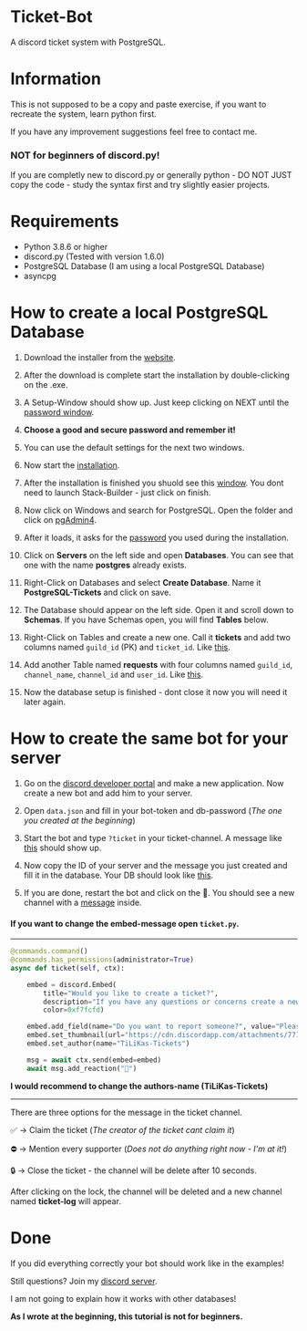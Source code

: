 # Ticket-Bot
A discord ticket system with PostgreSQL.

# Information
This is not supposed to be a copy and paste exercise, if you want to recreate the system, learn python first. 

If you have any improvement suggestions feel free to contact me.

### NOT for beginners of discord.py!

If you are completly new to discord.py or generally python - DO NOT JUST copy the code - study the syntax first and try slightly easier projects. 

# Requirements

- Python 3.8.6 or higher
- discord.py (Tested with version 1.6.0)
- PostgreSQL Database (I am using a local PostgreSQL Database)
- asyncpg

# How to create a local PostgreSQL Database

1. Download the installer from the [website](https://www.enterprisedb.com/downloads/postgres-postgresql-downloads).

2. After the download is complete start the installation by double-clicking on the .exe. 

3. A Setup-Window should show up. Just keep clicking on NEXT until the [password window](https://cdn.discordapp.com/attachments/771635939700768769/827816815886991380/unknown.png). 

4. **Choose a good and secure password and remember it!** 

5. You can use the default settings for the next two windows.

6. Now start the [installation](https://cdn.discordapp.com/attachments/771635939700768769/827819917829996554/unknown.png).

7. After the installation is finished you shuold see this [window](https://cdn.discordapp.com/attachments/771635939700768769/827813661182525460/unknown.png). You dont need to launch Stack-Builder - just click on finish. 

8. Now click on Windows and search for PostgreSQL. Open the folder and click on [pgAdmin4](https://cdn.discordapp.com/attachments/771635939700768769/827823887495856128/unknown.png).

9. After it loads, it asks for the [password](https://cdn.discordapp.com/attachments/771635939700768769/827824348562849802/unknown.png) you used during the installation.

10. Click on **Servers** on the left side and open **Databases**. You can see that one with the name **postgres** already exists. 

11. Right-Click on Databases and select **Create Database**. Name it **PostgreSQL-Tickets** and click on save.

12. The Database should appear on the left side. Open it and scroll down to **Schemas**. If you have Schemas open, you will find **Tables** below. 

13. Right-Click on Tables and create a new one. Call it **tickets** and add two columns named ``guild_id`` (PK) and ``ticket_id``. Like [this](https://cdn.discordapp.com/attachments/771635939700768769/827830274615935026/Unbenannt.png).

14. Add another Table named **requests** with four columns named ``guild_id``, ``channel_name``, ``channel_id`` and ``user_id``. Like [this](https://cdn.discordapp.com/attachments/771635939700768769/827829056945782784/unknown.png).

15. Now the database setup is finished -  dont close it now you will need it later again.

# How to create the same bot for your server
1. Go on the [discord developer portal](https://discord.com/developers/applications) and make a new application. Now create a new bot and add him to your server.

2. Open ``data.json`` and fill in your bot-token and db-password (*The one you created at the beginning*)

3. Start the bot and type ``?ticket`` in your ticket-channel. A message like [this](https://cdn.discordapp.com/attachments/771635939700768769/827460503185653790/unknown.png) should show up.

4. Now copy the ID of your server and the message you just created and fill it in the database. Your DB should look like [this](https://cdn.discordapp.com/attachments/771635939700768769/827460984628183060/unknown.png).

5. If you are done, restart the bot and click on the 📩. You should see a new channel with a [message](https://cdn.discordapp.com/attachments/771635939700768769/827462375803191326/unknown.png) inside.

#### If you want to change the embed-message open ``ticket.py``.
---------------------------------------------------------------------------------------------------------------------------------------------------------------------
```python
@commands.command()
@commands.has_permissions(administrator=True)
async def ticket(self, ctx):

    embed = discord.Embed(
        title="Would you like to create a ticket?", 
        description="If you have any questions or concerns create a new ticket by clicking on the emoji below this message.", 
        color=0xf7fcfd)

    embed.add_field(name="Do you want to report someone?", value="Please contact a supporter or moderator directly!", inline=True)
    embed.set_thumbnail(url="https://cdn.discordapp.com/attachments/771635939700768769/773121323341578250/external-content.duckduckgo.com.png")
    embed.set_author(name="TiLiKas-Tickets")

    msg = await ctx.send(embed=embed)
    await msg.add_reaction("📩")
```
**I would recommend to change the authors-name (TiLiKas-Tickets)**

---------------------------------------------------------------------------------------------------------------------------------------------------------------------

There are three options for the message in the ticket channel.

✅ -> Claim the ticket (*The creator of the ticket cant claim it*)

⛔ -> Mention every supporter (*Does not do anything right now - I'm at it!*)

🔒 -> Close the ticket - the channel will be delete after 10 seconds.

After clicking on the lock, the channel will be deleted and a new channel named **ticket-log** will appear.
# Done

If you did everything correctly your bot should work like in the examples!

Still questions? Join my [discord server](https://discord.gg/ykF6UfqWgF).

I am not going to explain how it works with other databases!

**As I wrote at the beginning, this tutorial is not for beginners.**

